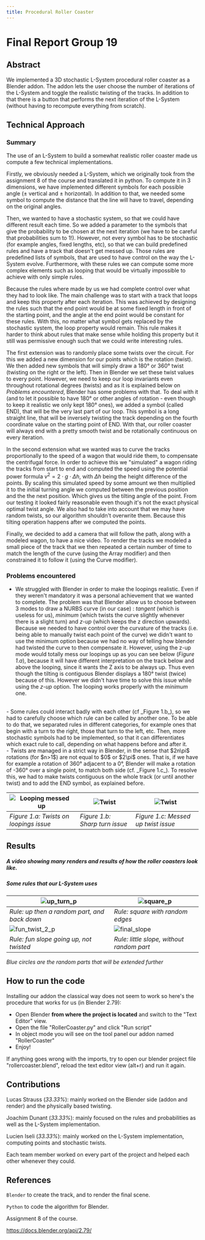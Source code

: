 ```yaml
---
title: Procedural Roller Coaster
---
```

# Final Report Group 19
## Abstract
We implemented a 3D stochastic L-System procedural roller coaster as a Blender addon. The addon lets the user choose the number of iterations of the L-System and toggle the realistic twisting of the tracks. In addition to that there is a button that performs the next iteration of the L-System (without having to recompute everything from scratch).

## Technical Approach
### Summary
The use of an L-System to build a somewhat realistic roller coaster made us compute a few technical implementations.

Firstly, we obviously needed a L-System, which we originally took from the assignment 8 of the course and translated it in python. To compute it in 3 dimensions, we have implemented different symbols for each possible angle ($\pm$ vertical and $\pm$ horizontal). In addition to that, we needed some symbol to compute the distance that the line will have to travel, depending on the original angles.

Then, we wanted to have a stochastic system, so that we could have different result each time. So we added a parameter to the symbols that give the probability to be chosen at the next iteration (we have to be careful that probabilities sum to 1!). However, not every symbol has to be stochastic (for example angles, fixed lengths, etc), so that we can build predefined rules and have a track that doesn't get messed up. Those rules are predefined lists of symbols, that are used to have control on the way the L-System evolve. Furthermore, with these rules we can compute some more complex elements such as looping that would be virtually impossible to achieve with only simple rules.

Because the rules where made by us we had complete control over what they had to look like. The main challenge was to start with a track that loops and keep this property after each iteration. This was achieved by designing the rules such that the end point would be at some fixed length in front of the starting point, and the angle at the end point would be constant for these rules. With this, no matter what symbol gets replaced by the stochastic system, the loop property would remain. This rule makes it harder to think about rules that make sense while holding this property but it still was permissive enough such that we could write interesting rules.

The first extension was to randomly place some twists over the circuit. For this we added a new dimension for our points which is the rotation (twist). We then added new symbols that will simply draw a 180° or 360° twist (twisting on the right or the left). Then in Blender we set these twist values to every point. However, we need to keep our loop invariants even throughout rotational degrees (twists) and as it is explained below on _Problems encountered_, Blender has some problems with that. To deal with it (and to let it possible to have 180° or other angles of rotation - even though to keep it realistic we only kept 180° ones), we added a symbol (called END), that will be the very last part of our loop. This symbol is a long straight line, that will be inversely twisting the track depending on the fourth coordinate value on the starting point of END. With that, our roller coaster will always end with a pretty smooth twist and be rotationally continuous on every iteration.

In the second extension what we wanted was to curve the tracks proportionally to the speed of a wagon that would ride them, to compensate the centrifugal force. In order to achieve this we "simulated" a wagon riding the tracks from start to end and computed the speed using the potential power formula $v^2 = 2 \cdot g \cdot \Delta h$, with $\Delta h$ being the height difference of the points. By scaling this simulated speed by some amount we then multiplied it to the initial turning angle we computed between the previous position and the the next position. Which gives us the tilting angle of the point. From our testing it looked fairly reasonable even though it's not the exact physical optimal twist angle. We also had to take into account that we may have random twists, so our algorithm shouldn't overwrite them. Because this tilting operation happens after we computed the points.

Finally, we decided to add a camera that will follow the path, along with a modeled wagon, to have a nice video. To render the tracks we modeled a small piece of the track that we then repeated a certain number of time to match the length of the curve (using the Array modifier) and then constrained it to follow it (using the Curve modifier).

### Problems encountered
- We struggled with Blender in order to make the loopings realistic. Even if they weren't mandatory it was a personal achievement that we wanted to complete. The problem was that Blender allow us to choose between 3 modes to draw a NURBS curve (in our case) : _tangent_ (which is useless for us), _minimum_ (which twists the curve slightly whenever there is a slight turn) and _z-up_ (which keeps the z direction upwards). Because we needed to have control over the curvature of the tracks (i.e. being able to manually twist each point of the curve) we didn't want to use the minimum option because we had no way of telling how blender had twisted the curve to then compensate it. However, using the z-up mode would totally mess our loopings up as you can see below (_Figure 1.a_), because it will have different interpretation on the track below and above the looping, since it wants the Z axis to be always up. Thus even though the tilting is contiguous Blender displays a 180° twist (twice) because of this. However we didn't have time to solve this issue while using the _z-up_ option. The looping works properly with the _minimum_ one.
<br/>
- Some rules could interact badly with each other (cf _Figure 1.b_), so we had to carefully choose which rule can be called by another one. To be able to do that, we separated rules in different categories, for example ones that begin with a turn to the right, those that turn to the left, etc. Then, more stochastic symbols had to be implemented, so that it can differentiates which exact rule to call, depending on what happens before and after it.
<br/>
- Twists are managed in a strict way in Blender, in the sense that $2n\pi$ rotations (for $n>1$) are not equal to $0$ or $2\pi$ ones. That is, if we have for example a rotation of 360° adjacent to a 0°, Blender will make a rotation of -360° over a single point, to match both side (cf. _Figure 1.c_). To resolve this, we had to make twists contiguous on the whole track (or until another twist) and to add the END symbol, as explained before.
<br/>

![Looping messed up](images/looping-z-up.png) | ![Twist](images/twist-issue-1.jpg) | ![Twist](images/twist-issue-2.jpg)
--- | --- | ---
*Figure 1.a: Twists on loopings issue*  | *Figure 1.b: Sharp turn issue* | *Figure 1.c: Messed up twist issue*

## Results
##### A video showing many renders and results of how the roller coasters look like.

##### Some rules that our L-System uses
![up_turn_p](images/up_turn_p.png) | ![square_p](images/square_p.png)
--- | ---
*Rule: up then a random part, and back down*  |  *Rule: square with random edges*
![fun_twist_2_p](images/fun_twist_2_p.png)  | ![final_slope](images/final_slope.png)
*Rule: fun slope going up, not twisted*  |  *Rule: little slope, without random part*

*Blue circles are the random parts that will be extended further*


## How to run the code
Installing our addon the classical way does not seem to work so here's the procedure that works for us (in Blender 2.79):

- Open Blender **from where the project is located** and switch to the "Text Editor" view.
- Open the file "RollerCoaster.py" and click "Run script"
- In object mode you will see on the tool panel our addon named "RollerCoaster"
- Enjoy!

If anything goes wrong with the imports, try to open our blender project file "rollercoaster.blend", reload the text editor view (alt+r) and run it again.

## Contributions
Lucas Strauss (*33.33%*): mainly worked on the Blender side (addon and render) and the physically based twisting.

Joachim Dunant (*33.33%*): mainly focused on the rules and probabilities as well as the L-System implementation.

Lucien Iseli (*33.33%*): mainly worked on the L-System implementation, computing points and stochastic twists.

Each team member worked on every part of the project and helped each other whenever they could.

## References
`Blender` to create the track, and to render the final scene.

`Python` to code the algorithm for Blender.

Assignment 8 of the course.

https://docs.blender.org/api/2.79/
